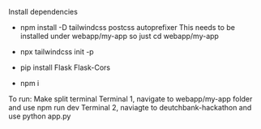 Install dependencies
- npm install -D tailwindcss postcss autoprefixer
This needs to be installed under webapp/my-app so just cd webapp/my-app
- npx tailwindcss init -p

- pip install Flask Flask-Cors

- npm i

To run:
Make split terminal
Terminal 1, navigate to webapp/my-app folder and use npm run dev
Terminal 2, naviagte to deutchbank-hackathon and use python app.py
